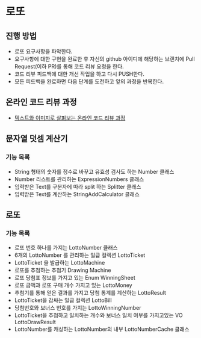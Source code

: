 # 로또
## 진행 방법
* 로또 요구사항을 파악한다.
* 요구사항에 대한 구현을 완료한 후 자신의 github 아이디에 해당하는 브랜치에 Pull Request(이하 PR)를 통해 코드 리뷰 요청을 한다.
* 코드 리뷰 피드백에 대한 개선 작업을 하고 다시 PUSH한다.
* 모든 피드백을 완료하면 다음 단계를 도전하고 앞의 과정을 반복한다.

## 온라인 코드 리뷰 과정
* [텍스트와 이미지로 살펴보는 온라인 코드 리뷰 과정](https://github.com/next-step/nextstep-docs/tree/master/codereview)



## 문자열 덧셈 계산기

### 기능 목록

- String 형태의 숫자를 정수로 바꾸고 유효성 검사도 하는 Number 클래스
- Number 리스트를 관리하는 ExpressionNumbers 클래스
- 입력받은 Text를 구분자에 따라 split 하는 Splitter 클래스
- 입력받은 Text를 계산하는 StringAddCalculator 클래스


## 로또

### 기능 목록

- 로또 번호 하나를 가지는 LottoNumber 클래스
- 6개의 LottoNumber 를 관리하는 일급 컬렉션 LottoTicket
- LottoTicket 을 발급하는 LottoMachine
- 로또를 추첨하는 추첨기 Drawing Machine
- 로또 당첨표 정보를 가지고 있는 Enum WinningSheet
- 로또 금액과 로또 구매 개수 가지고 있는 LottoMoney
- 추첨기를 통해 얻은 결과를 가지고 당첨 통계를 계산하는 LottoResult 
- LottoTicket을 감싸는 일급 컬렉션 LottoBill
- 당첨번호와 보너스 번호를 가지는 LottoWinningNumber
- LottoTicket을 추첨하고 일치하는 개수와 보너스 일치 여부를 가지고있는 VO LottoDrawResult
- LottoNumber를 캐싱하는 LottoNumber의 내부 LottoNumberCache 클래스